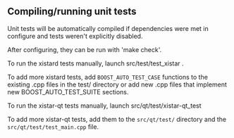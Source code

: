 Compiling/running unit tests
------------------------------------

Unit tests will be automatically compiled if dependencies were met in configure
and tests weren't explicitly disabled.

After configuring, they can be run with 'make check'.

To run the xistard tests manually, launch src/test/test_xistar .

To add more xistard tests, add `BOOST_AUTO_TEST_CASE` functions to the existing
.cpp files in the test/ directory or add new .cpp files that
implement new BOOST_AUTO_TEST_SUITE sections.

To run the xistar-qt tests manually, launch src/qt/test/xistar-qt_test

To add more xistar-qt tests, add them to the `src/qt/test/` directory and
the `src/qt/test/test_main.cpp` file.
